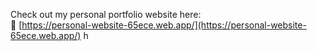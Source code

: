 Check out my personal portfolio website here:  
🔗 [https://personal-website-65ece.web.app/](https://personal-website-65ece.web.app/)
h
